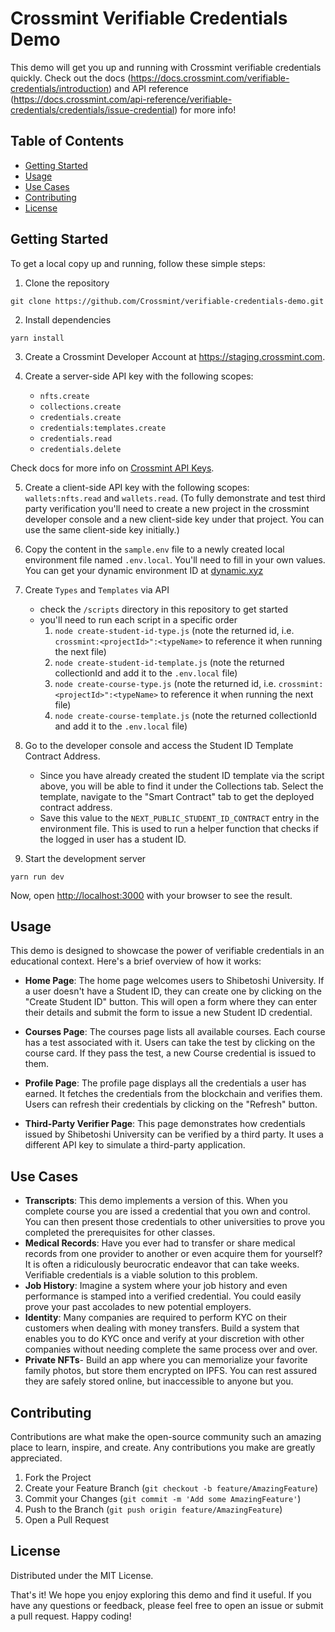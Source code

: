 # Crossmint Verifiable Credentials Demo

This demo will get you up and running with Crossmint verifiable credentials quickly. Check out the docs (https://docs.crossmint.com/verifiable-credentials/introduction) and API reference (https://docs.crossmint.com/api-reference/verifiable-credentials/credentials/issue-credential) for more info!

## Table of Contents

- [Getting Started](#getting-started)
- [Usage](#usage)
- [Use Cases](#use-cases)
- [Contributing](#contributing)
- [License](#license)

## Getting Started

To get a local copy up and running, follow these simple steps:

1. Clone the repository

```shell
git clone https://github.com/Crossmint/verifiable-credentials-demo.git
```

2. Install dependencies

```shell
yarn install
```

3. Create a Crossmint Developer Account at https://staging.crossmint.com.

4. Create a server-side API key with the following scopes: 
   - `nfts.create`
   - `collections.create` 
   - `credentials.create`
   - `credentials:templates.create`
   - `credentials.read` 
   - `credentials.delete` <br />
  
  Check docs for more info on [Crossmint API Keys](https://docs.crossmint.com/introduction/platform/api-keys).

5. Create a client-side API key with the following scopes: `wallets:nfts.read` and `wallets.read`. (To fully demonstrate and test third party verification you'll need to create a new project in the crossmint developer console and a new client-side key under that project. You can use the same client-side key initially.)

6. Copy the content in the `sample.env` file to a newly created local environment file named `.env.local`. You'll need to fill in your own values. You can get your dynamic environment ID at [dynamic.xyz](https://dynamic.xyz/)

7. Create `Types` and `Templates` via API

   - check the `/scripts` directory in this repository to get started
   - you'll need to run each script in a specific order
     1. `node create-student-id-type.js` (note the returned id, i.e. `crossmint:<projectId>":<typeName>` to reference it when running the next file)
     2. `node create-student-id-template.js` (note the returned collectionId and add it to the `.env.local` file)
     3. `node create-course-type.js` (note the returned id, i.e. `crossmint:<projectId>":<typeName>` to reference it when running the next file)
     4. `node create-course-template.js` (note the returned collectionId and add it to the `.env.local` file)

8. Go to the developer console and access the Student ID Template Contract Address. 
    - Since you have already created the student ID template via the script above, you will be able to find it under the Collections tab. Select the template, navigate to the "Smart Contract" tab to get the deployed contract address. 
    - Save this value to the `NEXT_PUBLIC_STUDENT_ID_CONTRACT` entry in the environment file. This is used to run a helper function that checks if the logged in user has a student ID.

9. Start the development server

```shell
yarn run dev
```

Now, open [http://localhost:3000](http://localhost:3000) with your browser to see the result.

## Usage

This demo is designed to showcase the power of verifiable credentials in an educational context. Here's a brief overview of how it works:

- **Home Page**: The home page welcomes users to Shibetoshi University. If a user doesn't have a Student ID, they can create one by clicking on the "Create Student ID" button. This will open a form where they can enter their details and submit the form to issue a new Student ID credential.

- **Courses Page**: The courses page lists all available courses. Each course has a test associated with it. Users can take the test by clicking on the course card. If they pass the test, a new Course credential is issued to them.

- **Profile Page**: The profile page displays all the credentials a user has earned. It fetches the credentials from the blockchain and verifies them. Users can refresh their credentials by clicking on the "Refresh" button.

- **Third-Party Verifier Page**: This page demonstrates how credentials issued by Shibetoshi University can be verified by a third party. It uses a different API key to simulate a third-party application.

## Use Cases

- **Transcripts**: This demo implements a version of this. When you complete course you are issed a credential that you own and control. You can then present those credentials to other universities to prove you completed the prerequisites for other classes.
- **Medical Records**: Have you ever had to transfer or share medical records from one provider to another or even acquire them for yourself? It is often a ridiculously beurocratic endeavor that can take weeks. Verifiable credentials is a viable solution to this problem.
- **Job History**: Imagine a system where your job history and even performance is stamped into a verified credential. You could easily prove your past accolades to new potential employers.
- **Identity**: Many companies are required to perform KYC on their customers when dealing with money transfers. Build a system that enables you to do KYC once and verify at your discretion with other companies without needing complete the same process over and over.
- **Private NFTs**- Build an app where you can memorialize your favorite family photos, but store them encrypted on IPFS. You can rest assured they are safely stored online, but inaccessible to anyone but you.

## Contributing

Contributions are what make the open-source community such an amazing place to learn, inspire, and create. Any contributions you make are greatly appreciated.

1. Fork the Project
2. Create your Feature Branch (`git checkout -b feature/AmazingFeature`)
3. Commit your Changes (`git commit -m 'Add some AmazingFeature'`)
4. Push to the Branch (`git push origin feature/AmazingFeature`)
5. Open a Pull Request

## License

Distributed under the MIT License.

That's it! We hope you enjoy exploring this demo and find it useful. If you have any questions or feedback, please feel free to open an issue or submit a pull request. Happy coding!
